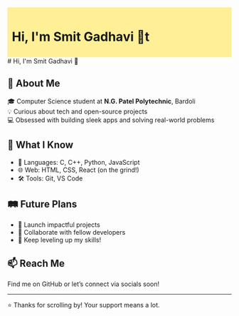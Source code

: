 <div style="background-color:#ffef96; padding:10px;">
  <h1>Hi, I'm Smit Gadhavi 👋t</h1>
</div>
# Hi, I'm Smit Gadhavi 👋
    </text>
  </svg>
</div>

## 📍 About Me
🎓 Computer Science student at **N.G. Patel Polytechnic**, Bardoli  
💡 Curious about tech and open-source projects  
💻 Obsessed with building sleek apps and solving real-world problems

## 🚀 What I Know
- 🧠 Languages: C, C++, Python, JavaScript  
- 🌐 Web: HTML, CSS, React (on the grind!)  
- 🛠️ Tools: Git, VS Code

## 🛤️ Future Plans
- 🔨 Launch impactful projects  
- 🤝 Collaborate with fellow developers  
- 🌱 Keep leveling up my skills!

## 📫 Reach Me
Find me on GitHub or let’s connect via socials soon!

---

⭐ Thanks for scrolling by! Your support means a lot.

